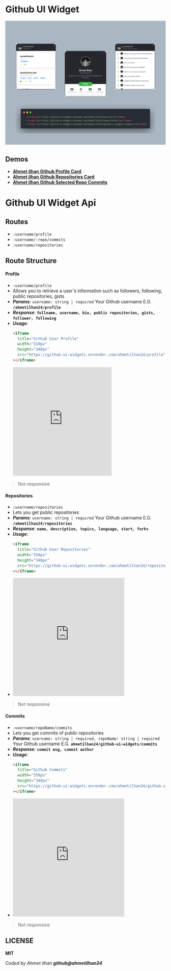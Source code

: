 # Github UI Widget

![alt](./assets/poster.png)

## Demos

- [**<u>Ahmet ilhan Github Profile Card</u>**](https://github-ui-widgets.onrender.com/ahmetilhan24/profile)
- [**<u>Ahmet ilhan Github Repositories Card</u>**](https://github-ui-widgets.onrender.com/ahmetilhan24/repositories)
- [**<u>Ahmet ilhan Github Selected Repo Commits</u>**](https://github-ui-widgets.onrender.com/ahmetilhan24/github-ui-widgets/commits)

# Github UI Widget Api

## Routes

- `:username/profile`
- `:username/:repo/commits`
- `:username/repositories`

## Route Structure

#### Profile

- `:username/profile`
- Allows you to retrieve a user's information such as followers, following, public repositories, gists
- **_Params_**: `username: string | required` Your Github username E.G. **`/ahmetilhan24/profile`**
- **_Response_**:
  **`fullname, username, bio, public repositories, gists, follower, following`**
- **_Usage_**:
  ```html
  <iframe
    title="Github User Profile"
    width="310px"
    height="340px"
    src="https://github-ui-widgets.onrender.com/ahmetilhan24/profile"
  ></iframe>
  ```
  <iframe
        title="Github User Card"
        width="310px"
        height="340px"
        style="border: none"
        src="https://github-ui-widgets.onrender.com/ahmetilhan24/profile"></iframe>

> Not responsive

#### Repositories

- `:username/repositories`
- Lets you get public repositories
- **_Params_**: `username: string | required` Your Github username E.G. **`/ahmetilhan24/repositories`**
- **_Response_**:
  **`name, description, topics, language, start, forks`**
- **_Usage_**:
  ```html
  <iframe
    title="Github User Repositories"
    width="350px"
    height="340px"
    src="https://github-ui-widgets.onrender.com/ahmetilhan24/repositories"
  ></iframe>
  ```
- <iframe
       title="Github User Card"
       width="350px"
       height="370px"
       style="border: none"
       src="https://github-ui-widgets.onrender.com/ahmetilhan24/repositories"></iframe>

> Not responsive

#### Commits

- `:username/repoName/commits`
- Lets you get commits of public repositories
- **_Params_**: `username: string | required, repoName: string | required` Your Github username E.G. **`ahmetilhan24/github-ui-widgets/commits`**
- **_Response_**:
  **`commit msg, commit author`**
- **_Usage_**:
  ```html
  <iframe
    title="Github Commits"
    width="350px"
    height="340px"
    src="https://github-ui-widgets.onrender.com/ahmetilhan24/github-ui-widgets/commits"
  ></iframe>
  ```
- <iframe
       title="Github User Card"
       width="350px"
       height="370px"
       style="border: none"
       src="https://github-ui-widgets.onrender.com/ahmetilhan24/github-ui-widgets/commits"></iframe>

> Not responsive

## LICENSE

**MIT**

_Coded by Ahmet ilhan **github@ahmetilhan24**_
